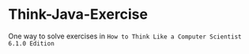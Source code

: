 # Think-Java-Exercise
One way to solve exercises in `How to Think Like a Computer Scientist 6.1.0 Edition`

